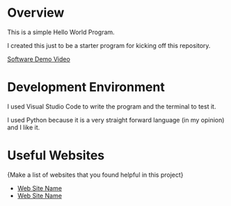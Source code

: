 # Overview

This is a simple Hello World Program.

I created this just to be a starter program for kicking off this repository.

[Software Demo Video](https://youtu.be/rrtLsKfBmbM)

# Development Environment

I used Visual Studio Code to write the program and the terminal to test it.

I used Python because it is a very straight forward language (in my opinion) and I like it.

# Useful Websites

{Make a list of websites that you found helpful in this project}
* [Web Site Name](http://url.link.goes.here)
* [Web Site Name](http://url.link.goes.here)